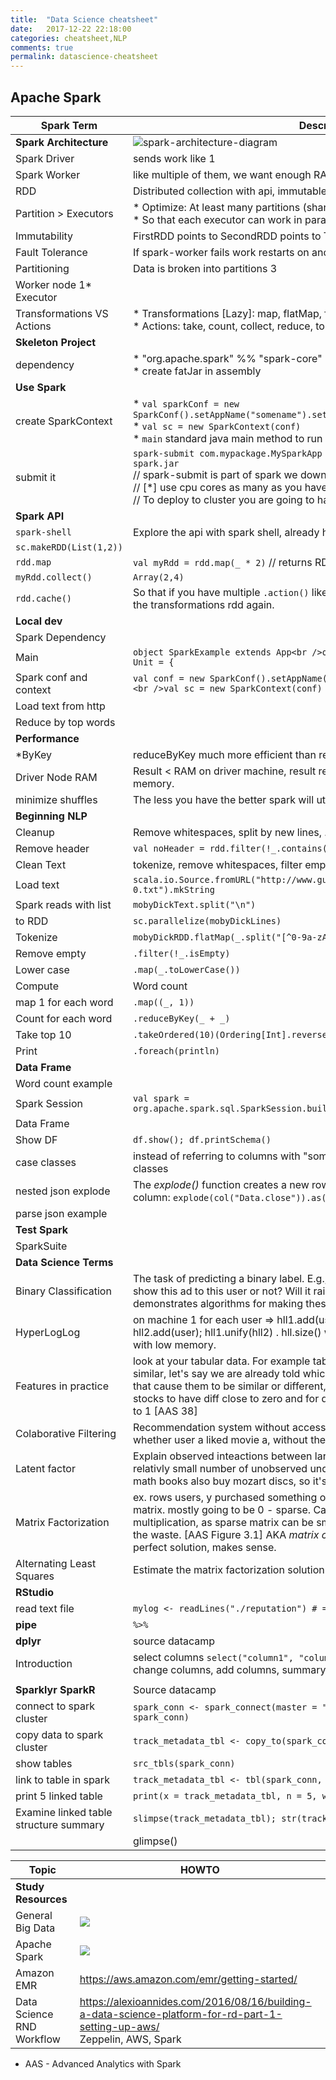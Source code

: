 ```yaml
---
title:  "Data Science cheatsheet"
date:   2017-12-22 22:18:00
categories: cheatsheet,NLP
comments: true
permalink: datascience-cheatsheet
---
```



## Apache Spark

| **Spark Term**                         | **Description**                          |
| -------------------------------------- | ---------------------------------------- |
| **Spark Architecture**                 | ![spark-architecture-diagram](https://spark.apache.org/docs/latest/img/cluster-overview.png) |
| Spark Driver                           | sends work like 1                        |
| Spark Worker                           | like multiple of them, we want enough RAM memory connecting to hdfs |
| RDD                                    | Distributed collection with api, immutable, fault tolerant |
| Partition > Executors                  | * Optimize: At least many partitions (shard) to data like num of executors<br />* So that each executor can work in parallel on some partition of the data |
| Immutability                           | FirstRDD points to SecondRDD points to ThirdRDD (transformations) |
| Fault Tolerance                        | If spark-worker fails work restarts on another spark-worker by spark-driver |
| Partitioning                           | Data is broken into partitions 3         |
| Worker node 1* Executor                |                                          |
| Transformations VS Actions             | * Transformations [Lazy]: map, flatMap, filter, groupBy, mapValues, ...<br />* Actions: take, count, collect, reduce, top |
| **Skeleton Project**                   |                                          |
| dependency                             | * "org.apache.spark" %% "spark-core"<br />* create fatJar in assembly |
| **Use Spark**                          |                                          |
| create SparkContext                    | * `val sparkConf = new SparkConf().setAppName("somename").set("spark.io.compress.codec", "lzf")` <br />* `val sc = new SparkContext(conf)`<br />* `main` standard java main method to run your code. |
| submit it                              | `spark-submit com.mypackage.MySparkApp —master local[*] my-fat-jar-without-spark.jar` <br />// spark-submit is part of spark we downloaded<br />// [*] use cpu cores as many as you have<br />// To deploy to cluster you are going to have [many more params](https://spark.apache.org/docs/latest/submitting-applications.html) |
| **Spark API**                          |                                          |
| `spark-shell`                          | Explore the api with spark shell, already has spark context `sc` |
| `sc.makeRDD(List(1,2))`                |                                          |
| `rdd.map`                              | `val myRdd = rdd.map(_ * 2)` // returns RDD |
| `myRdd.collect()`                      | `Array(2,4)`                             |
| `rdd.cache()`                          | So that if you have multiple `.action()` like `.collect()` data won't be referched for the transformations rdd again. |
| **Local dev**                          |                                          |
| Spark Dependency                       | <script src="https://gist.github.com/tomer-ben-david/9068a65e798e226a979765c359ae8b31.js"></script> |
| Main                                   | `object SparkExample extends App<br />override def main(args: Array[String]): Unit = {` |
| Spark conf and context                 | `val conf = new SparkConf().setAppName("parse my book").setMaster("local[*]")<br />val sc = new SparkContext(conf)` |
| Load text from http                    | <script src="https://gist.github.com/tomer-ben-david/d94bcd0060b8a9acb04857903d71cd81.js"></script> |
| Reduce by top words                    | <script src="https://gist.github.com/tomer-ben-david/5662e1e709a74e7a69cb7d942c822fbc.js"></script> |
| **Performance**                        |                                          |
| *ByKey                                 | reduceByKey much more efficient than reduce, no shuffle. *byKey. |
| Driver Node RAM                        | Result < RAM on driver machine, result returned through driver Otherwise out of memory. |
| minimize shuffles                      | The less you have the better spark will utilize data locallity and memory |
| **Beginning NLP**                      |                                          |
| Cleanup                                | Remove whitespaces, split by new lines, ... |
| Remove header                          | `val noHeader = rdd.filter(!_.contains("something from first line"))` |
| Clean Text                             | tokenize, remove whitespaces, filter empty strings, wors to lower case |
| Load text                              | `scala.io.Source.fromURL("http://www.gutenberg.org/files/2701/2701-0.txt").mkString` |
| Spark reads with list                  | `mobyDickText.split("\n")`               |
| to RDD                                 | `sc.parallelize(mobyDickLines)`          |
| Tokenize                               | `mobyDickRDD.flatMap(_.split("[^0-9a-zA-Z]"))` |
| Remove empty                           | `.filter(!_.isEmpty)`                    |
| Lower case                             | `.map(_.toLowerCase())`                  |
| Compute                                | Word count                               |
| map 1 for each word                    | `.map((_, 1))`                           |
| Count for each word                    | `.reduceByKey(_ + _)`                    |
| Take top 10                            | `.takeOrdered(10)(Ordering[Int].reverse.on(_._2))` |
| Print                                  | `.foreach(println)`                      |
| **Data Frame**                         |                                          |
| Word count example                     | <script src="https://gist.github.com/barkhorn/c419cfd9ba450bbaa868ed4bfea067b0.js"></script> |
| Spark Session                          | `val spark = org.apache.spark.sql.SparkSession.builder().appName("someapp").getOrCreate()` |
| Data Frame                             | <script src="https://gist.github.com/tomer-ben-david/7c3495ae903bb083b290ec9a69bdaffe.js"></script> |
| Show DF                                | `df.show(); df.printSchema()`            |
| case classes                           | instead of referring to columns with "some column_name" refer to them with case classes |
| nested json explode                    | The *explode()* function creates a new row for each element in the given map column: `explode(col("Data.close")).as("word")` |
| parse json example                     | <script src="https://gist.github.com/tomer-ben-david/6c2cbae6af7ba1846db804e873e9dcef.js"></script> |
| **Test Spark**                         |                                          |
| SparkSuite                             | <script src="https://gist.github.com/tomer-ben-david/7531e451c62f10addb3c997f5b2d125e.js"></script> |
| **Data Science Terms**                 |                                          |
| Binary Classification                  | The task of predicting a binary label. E.g., is an email spam or not spam? Should I show this ad to this user or not? Will it rain tomorrowor not? This section demonstrates algorithms for making these types of predictions. |
| HyperLogLog                            | on machine 1 for each user => hll1.add(user), on machine 2: for each user hll2.add(user);  hll1.unify(hll2) .  hll.size() will return how many users estimation with low memory. |
| Features in practice                   | look at your tabular data.  For example table of stocks, we want to find which are similar, let's say we are already told which are similar, we want to find a feature that cause them to be similar or different, in that field fieldx, we expect the similar stocks to have diff close to zero and for different stocks to see this field as close to 1 [AAS 38] |
| Colaborative Filtering                 | Recommendation system without access to specific features of users/films just to whether user a liked movie a, without the features of the movies or users. |
| Latent factor                          | Explain observed inteactions between large number of users and items through relativly small number of unobserved underlying reasons, like people that bought math books also buy mozart discs, so it's a kind of taste. |
| Matrix Factorization                   | ex. rows users, y purchased something or listened to song. we have one large matrix.  mostly going to be 0 - sparse.  Can be described by smaller matrix multiplication, as sparse matrix can be smaller multiplied matrix, we don't need all the waste.  [AAS Figure 3.1] AKA *matrix completion algorithms* However no perfect solution, makes sense. |
| Alternating Least Squares              | Estimate the matrix factorization solution.  in Spark MLIB ALS. |
| **RStudio**                            |                                          |
| read text file                         | `mylog <- readLines("./reputation") # => R read load text file` |
| **pipe**                               | `%>%`                                    |
| **dplyr**                              | source datacamp                          |
| Introduction                           | select columns `select("column1", "column2", ...)`, `filter` rows, `arrange` rows, change columns, add columns, summary statistics |
|                                        |                                          |
| **Sparklyr SparkR**                    | Source datacamp                          |
| connect to spark cluster               | `spark_conn <- spark_connect(master = "local"); spark_disconnect(sc = spark_conn)` |
| copy data to spark cluster             | `track_metadata_tbl <- copy_to(spark_conn, track_metadata, overwrite = TRUE)` |
| show tables                            | `src_tbls(spark_conn)`                   |
| link to table in spark                 | `track_metadata_tbl <- tbl(spark_conn, "track_metadata")` |
| print 5 linked table                   | `print(x = track_metadata_tbl, n = 5, width = Inf)` |
| Examine linked table structure summary | `slimpse(track_metadata_tbl); str(track_metadata_tbl)` |
|                                        | glimpse()                                |


| Topic                     | HOWTO                                    |
| ------------------------- | ---------------------------------------- |
| **Study Resources**       |                                          |
| General Big Data          | <a target="_blank"  href="https://www.amazon.com/gp/product/1946383481/ref=as_li_tl?ie=UTF8&camp=1789&creative=9325&creativeASIN=1946383481&linkCode=as2&tag=planetizer0c-20&linkId=58766618ae5432f218a7c8db17c0d4e5"><img border="0" src="//ws-na.amazon-adsystem.com/widgets/q?_encoding=UTF8&MarketPlace=US&ASIN=1946383481&ServiceVersion=20070822&ID=AsinImage&WS=1&Format=_SL250_&tag=planetizer0c-20" ></a><img src="//ir-na.amazon-adsystem.com/e/ir?t=planetizer0c-20&l=am2&o=1&a=1946383481" width="1" height="1" border="0" alt="" style="border:none !important; margin:0px !important;" /> |
| Apache Spark              | <a target="_blank"  href="https://www.amazon.com/gp/product/0672338513/ref=as_li_tl?ie=UTF8&camp=1789&creative=9325&creativeASIN=0672338513&linkCode=as2&tag=planetizer0c-20&linkId=9e3d739aad73dc61faee301221c4a8b9"><img border="0" src="//ws-na.amazon-adsystem.com/widgets/q?_encoding=UTF8&MarketPlace=US&ASIN=0672338513&ServiceVersion=20070822&ID=AsinImage&WS=1&Format=_SL250_&tag=planetizer0c-20" ></a><img src="//ir-na.amazon-adsystem.com/e/ir?t=planetizer0c-20&l=am2&o=1&a=0672338513" width="1" height="1" border="0" alt="" style="border:none !important; margin:0px !important;" /> |
| Amazon EMR                | https://aws.amazon.com/emr/getting-started/ |
| Data Science RND Workflow | https://alexioannides.com/2016/08/16/building-a-data-science-platform-for-rd-part-1-setting-up-aws/<br />Zeppelin, AWS, Spark |

* AAS - Advanced Analytics with Spark